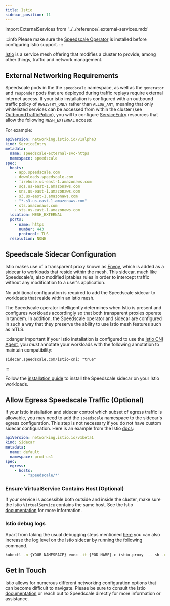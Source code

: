 ```yaml
---
title: Istio
sidebar_position: 11
---
```


import ExternalServices from '../../reference/\_external-services.mdx'

:::info
Please make sure the [Speedscale Operator](../../quick-start.md) is installed before configuring Istio support.
:::

[Istio](https://istio.io) is a service mesh offering that modifies a cluster to provide, among
other things, traffic and network management.

## External Networking Requirements

Speedscale pods in the the `speedscale` namespace, as well as the `generator` and `responder` pods that are
deployed during traffic replays require external internet access. If your istio installation is configured
with an outbound traffic policy of `REGISTRY_ONLY` rather than `ALLOW_ANY`, meaning that only whitelisted
services can be accessed from within the cluster (see
[OutboundTrafficPolicy](https://istio.io/latest/docs/reference/config/istio.mesh.v1alpha1/#MeshConfig-OutboundTrafficPolicy)),
you will to configure [ServiceEntry](https://istio.io/latest/docs/reference/config/networking/service-entry/)
resources that allow the following `MESH_EXTERNAL` access:

<ExternalServices />

For example:

```yaml
apiVersion: networking.istio.io/v1alpha3
kind: ServiceEntry
metadata:
  name: speedscale-external-svc-https
  namespace: speedscale
spec:
  hosts:
    - app.speedscale.com
    - downloads.speedscale.com
    - firehose.us-east-1.amazonaws.com
    - sqs.us-east-1.amazonaws.com
    - sns.us-east-1.amazonaws.com
    - s3.us-east-1.amazonaws.com
    - "*.s3.us-east-1.amazonaws.com"
    - sts.amazonaws.com
    - sts.us-east-1.amazonaws.com
  location: MESH_EXTERNAL
  ports:
    - name: https
      number: 443
      protocol: TLS
  resolution: NONE
```

## Speedscale Sidecar Configuration

Istio makes use of a transparent proxy known as [Envoy](https://www.envoyproxy.io), which is added as a
sidecar to workloads that reside within the mesh. This sidecar, much like Speedscale's, also modified iptables
rules in order to intercept traffic without any modification to a user's application.

No additional configuration is required to add the Speedscale sidecar to workloads that reside within an Istio
mesh.

The Speedscale operator intelligently determines when Istio is present and configures workloads accordingly so
that both transparent proxies operate in tandem. In addition, the Speedscale operator and sidecar are
configured in such a way that they preserve the ability to use Istio mesh features such as mTLS.

:::danger Important
If your Istio installation is configured to use the [Istio CNI Agent](https://istio.io/latest/docs/setup/additional-setup/cni/),
you _must_ annotate your workloads with the following annotation to maintain compatibility:

```
sidecar.speedscale.com/istio-cni: "true"
```

:::

Follow the [installation guide](../sidecar/install.md) to install the Speedscale sidecar on your Istio workloads.

## Allow Egress Speedscale Traffic (Optional)

If your Istio installation and sidecar control which subset of egress traffic is allowable, you may
need to add the `speedscale` namespace to the sidecar's egress configuration. This step is not
necessary if you do not have custom sidecar configuration. Here is an example from the Istio
[docs](https://istio.io/latest/docs/reference/config/networking/sidecar/):

```yaml
apiVersion: networking.istio.io/v1beta1
kind: Sidecar
metadata:
  name: default
  namespace: prod-us1
spec:
  egress:
    - hosts:
        - "speedscale/*"
```

### Ensure VirtualService Contains Host (Optional)

If your service is accessible both outside and inside the cluster, make sure the Istio
`VirtualService` contains the same host. See the Istio
[documentation](https://istio.io/latest/docs/reference/config/networking/virtual-service/) for more
information.

### Istio debug logs

Apart from taking the usual debugging steps mentioned [here](../../guides/troubleshooting.md) you can also increase the log level on the Istio sidecar by running the following command.

```sh
kubectl -n {YOUR NAMESPACE} exec -it {POD NAME}-c istio-proxy  -- sh -c "curl -X POST  localhost:15000/logging?level=debug"
```

## Get In Touch

Istio allows for numerous different networking configuration options that can become difficult to
navigate. Please be sure to consult the Istio [documentation](https://istio.io/latest/docs/) or
reach out to Speedscale directly for more information or assistance.
